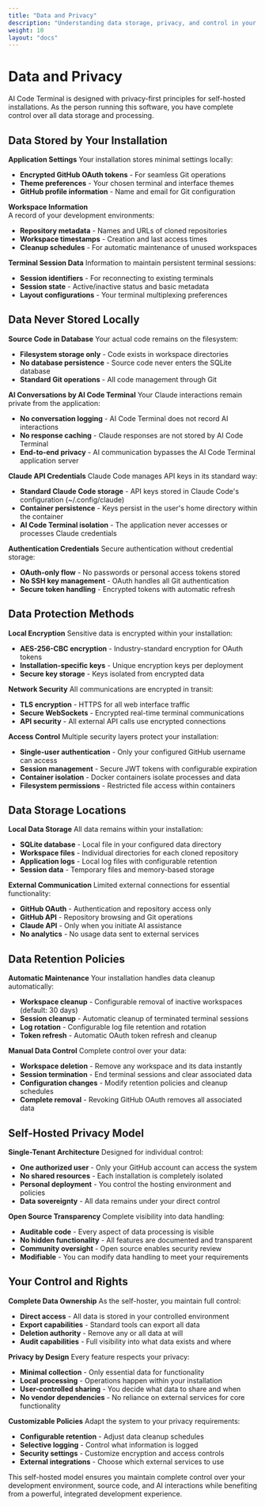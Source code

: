 ```yaml
---
title: "Data and Privacy"
description: "Understanding data storage, privacy, and control in your self-hosted installation"
weight: 10
layout: "docs"
---
```


# Data and Privacy

AI Code Terminal is designed with privacy-first principles for self-hosted installations. As the person running this software, you have complete control over all data storage and processing.

## Data Stored by Your Installation

**Application Settings**
Your installation stores minimal settings locally:
- **Encrypted GitHub OAuth tokens** - For seamless Git operations
- **Theme preferences** - Your chosen terminal and interface themes
- **GitHub profile information** - Name and email for Git configuration

**Workspace Information**  
A record of your development environments:
- **Repository metadata** - Names and URLs of cloned repositories
- **Workspace timestamps** - Creation and last access times
- **Cleanup schedules** - For automatic maintenance of unused workspaces

**Terminal Session Data**
Information to maintain persistent terminal sessions:
- **Session identifiers** - For reconnecting to existing terminals
- **Session state** - Active/inactive status and basic metadata
- **Layout configurations** - Your terminal multiplexing preferences

## Data Never Stored Locally

**Source Code in Database**
Your actual code remains on the filesystem:
- **Filesystem storage only** - Code exists in workspace directories
- **No database persistence** - Source code never enters the SQLite database
- **Standard Git operations** - All code management through Git

**AI Conversations by AI Code Terminal**
Your Claude interactions remain private from the application:
- **No conversation logging** - AI Code Terminal does not record AI interactions
- **No response caching** - Claude responses are not stored by AI Code Terminal
- **End-to-end privacy** - AI communication bypasses the AI Code Terminal application server

**Claude API Credentials**
Claude Code manages API keys in its standard way:
- **Standard Claude Code storage** - API keys stored in Claude Code's configuration (~/.config/claude)
- **Container persistence** - Keys persist in the user's home directory within the container
- **AI Code Terminal isolation** - The application never accesses or processes Claude credentials

**Authentication Credentials**
Secure authentication without credential storage:
- **OAuth-only flow** - No passwords or personal access tokens stored
- **No SSH key management** - OAuth handles all Git authentication
- **Secure token handling** - Encrypted tokens with automatic refresh

## Data Protection Methods

**Local Encryption**
Sensitive data is encrypted within your installation:
- **AES-256-CBC encryption** - Industry-standard encryption for OAuth tokens
- **Installation-specific keys** - Unique encryption keys per deployment
- **Secure key storage** - Keys isolated from encrypted data

**Network Security**
All communications are encrypted in transit:
- **TLS encryption** - HTTPS for all web interface traffic
- **Secure WebSockets** - Encrypted real-time terminal communications
- **API security** - All external API calls use encrypted connections

**Access Control**
Multiple security layers protect your installation:
- **Single-user authentication** - Only your configured GitHub username can access
- **Session management** - Secure JWT tokens with configurable expiration
- **Container isolation** - Docker containers isolate processes and data
- **Filesystem permissions** - Restricted file access within containers

## Data Storage Locations

**Local Data Storage**
All data remains within your installation:
- **SQLite database** - Local file in your configured data directory
- **Workspace files** - Individual directories for each cloned repository
- **Application logs** - Local log files with configurable retention
- **Session data** - Temporary files and memory-based storage

**External Communication**
Limited external connections for essential functionality:
- **GitHub OAuth** - Authentication and repository access only
- **GitHub API** - Repository browsing and Git operations
- **Claude API** - Only when you initiate AI assistance
- **No analytics** - No usage data sent to external services

## Data Retention Policies

**Automatic Maintenance**
Your installation handles data cleanup automatically:
- **Workspace cleanup** - Configurable removal of inactive workspaces (default: 30 days)
- **Session cleanup** - Automatic cleanup of terminated terminal sessions
- **Log rotation** - Configurable log file retention and rotation
- **Token refresh** - Automatic OAuth token refresh and cleanup

**Manual Data Control**
Complete control over your data:
- **Workspace deletion** - Remove any workspace and its data instantly
- **Session termination** - End terminal sessions and clear associated data
- **Configuration changes** - Modify retention policies and cleanup schedules
- **Complete removal** - Revoking GitHub OAuth removes all associated data

## Self-Hosted Privacy Model

**Single-Tenant Architecture**
Designed for individual control:
- **One authorized user** - Only your GitHub account can access the system
- **No shared resources** - Each installation is completely isolated
- **Personal deployment** - You control the hosting environment and policies
- **Data sovereignty** - All data remains under your direct control

**Open Source Transparency**
Complete visibility into data handling:
- **Auditable code** - Every aspect of data processing is visible
- **No hidden functionality** - All features are documented and transparent
- **Community oversight** - Open source enables security review
- **Modifiable** - You can modify data handling to meet your requirements

## Your Control and Rights

**Complete Data Ownership**
As the self-hoster, you maintain full control:
- **Direct access** - All data is stored in your controlled environment
- **Export capabilities** - Standard tools can export all data
- **Deletion authority** - Remove any or all data at will
- **Audit capabilities** - Full visibility into what data exists and where

**Privacy by Design**
Every feature respects your privacy:
- **Minimal collection** - Only essential data for functionality
- **Local processing** - Operations happen within your installation
- **User-controlled sharing** - You decide what data to share and when
- **No vendor dependencies** - No reliance on external services for core functionality

**Customizable Policies**
Adapt the system to your privacy requirements:
- **Configurable retention** - Adjust data cleanup schedules
- **Selective logging** - Control what information is logged
- **Security settings** - Customize encryption and access controls
- **External integrations** - Choose which external services to use

This self-hosted model ensures you maintain complete control over your development environment, source code, and AI interactions while benefiting from a powerful, integrated development experience.